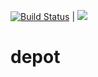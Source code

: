 [![Build Status](https://travis-ci.org/antonioreuter/depot.svg?branch=master)](https://travis-ci.org/antonioreuter/depot) | <a href="https://codeclimate.com/github/antonioreuter/depot"><img src="https://codeclimate.com/github/antonioreuter/depot/badges/gpa.svg" /></a>





depot
=====
